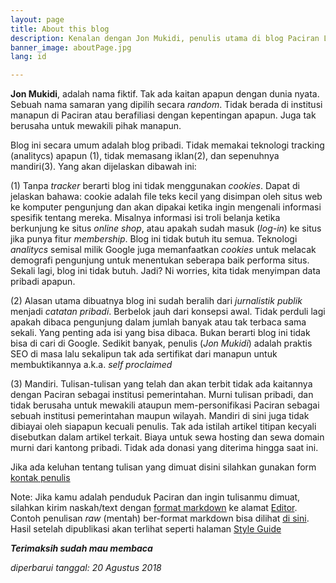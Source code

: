 ```yaml
---
layout: page
title: About this blog
description: Kenalan dengan Jon Mukidi, penulis utama di blog Paciran Lamongan.
banner_image: aboutPage.jpg
lang: id

---
```


**Jon Mukidi**, adalah nama fiktif. Tak ada kaitan apapun dengan dunia nyata. Sebuah nama samaran yang dipilih secara _random_. Tidak berada di institusi manapun di Paciran atau berafiliasi dengan kepentingan apapun. Juga tak berusaha untuk mewakili pihak manapun.

Blog ini secara umum adalah blog pribadi. Tidak memakai teknologi tracking (analitycs) apapun (1), tidak memasang iklan(2), dan sepenuhnya mandiri(3). Yang akan dijelaskan dibawah ini:

(1) Tanpa _tracker_ berarti blog ini tidak menggunakan _cookies_. Dapat di jelaskan bahawa: cookie adalah file teks kecil yang disimpan oleh situs web ke komputer pengunjung dan akan dipakai ketika ingin mengenali informasi spesifik tentang mereka. Misalnya informasi isi troli belanja ketika berkunjung ke situs _online shop_, atau apakah sudah masuk (_log-in_) ke situs jika punya fitur _membership_. Blog ini tidak butuh itu semua. Teknologi _analitycs_ semisal milik Google juga memanfaatkan _cookies_ untuk melacak demografi pengunjung untuk menentukan seberapa baik performa situs. Sekali lagi, blog ini tidak butuh. Jadi? Ni worries, kita tidak menyimpan data pribadi apapun.

(2) Alasan utama dibuatnya blog ini sudah beralih dari _jurnalistik publik_ menjadi _catatan pribadi_. Berbelok jauh dari konsepsi awal. Tidak perduli lagi apakah dibaca pengunjung dalam jumlah banyak atau tak terbaca sama sekali. Yang penting ada isi yang bisa dibaca. Bukan berarti blog ini tidak bisa di cari di Google. Sedikit banyak, penulis (_Jon Mukidi_) adalah praktis SEO di masa lalu sekalipun tak ada sertifikat dari manapun untuk membuktikannya a.k.a. _self proclaimed_

(3) Mandiri. Tulisan-tulisan yang telah dan akan terbit tidak ada kaitannya dengan Paciran sebagai institusi pemerintahan. Murni tulisan pribadi, dan tidak berusaha untuk mewakili ataupun mem-personifikasi Paciran sebagai sebuah institusi pemerintahan maupun wilayah. Mandiri di sini juga tidak dibiayai oleh siapapun kecuali penulis. Tak ada istilah artikel titipan kecyali disebutkan dalam artikel terkait. Biaya untuk sewa hosting dan sewa domain murni dari kantong pribadi. Tidak ada donasi yang diterima hingga saat ini.

Jika ada keluhan tentang tulisan yang dimuat disini silahkan gunakan form [kontak penulis](/kontak)

Note: Jika kamu adalah penduduk Paciran dan ingin tulisanmu dimuat, silahkan kirim naskah/text dengan [format markdown](https://en.wikipedia.org/wiki/Markdown) ke alamat [Editor](mailto:editor@paciran.com). Contoh penulisan _raw_ (mentah) ber-format markdown bisa dilihat [di sini](https://raw.githubusercontent.com/knoacc/pcr/master/style-guide.md). Hasil setelah dipublikasi akan terlihat seperti halaman [Style Guide](/style-guide)



**_Terimaksih sudah mau membaca_**

_diperbarui tanggal: 20 Agustus 2018_
